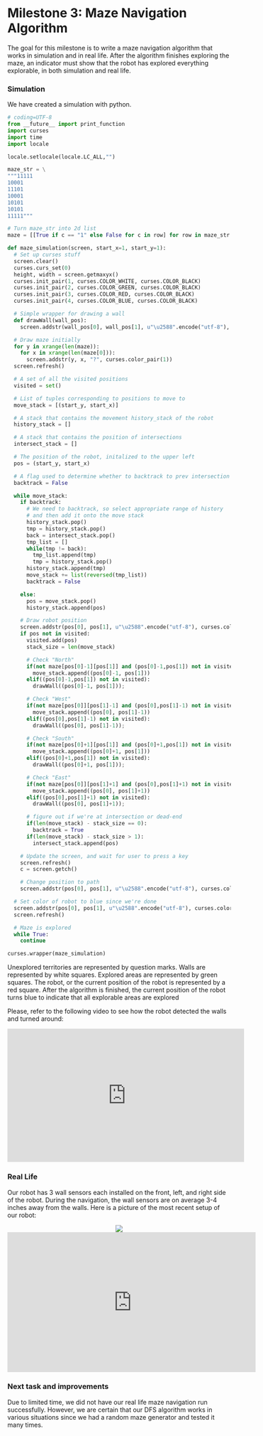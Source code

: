 
# Milestone 3: Maze Navigation Algorithm
The goal for this milestone is to write a maze navigation algorithm that works in simulation and in real life. After the algorithm finishes exploring the maze, an indicator must show that the robot has explored everything explorable, in both simulation and real life. 


### Simulation
We have created a simulation with python. 
```Python
# coding=UTF-8
from __future__ import print_function
import curses
import time
import locale

locale.setlocale(locale.LC_ALL,"")

maze_str = \
"""11111
10001
11101
10001
10101
10101
11111"""

# Turn maze_str into 2d list
maze = [[True if c == "1" else False for c in row] for row in maze_str.split("\n")]

def maze_simulation(screen, start_x=1, start_y=1):
  # Set up curses stuff 
  screen.clear()
  curses.curs_set(0)
  height, width = screen.getmaxyx()
  curses.init_pair(1, curses.COLOR_WHITE, curses.COLOR_BLACK)
  curses.init_pair(2, curses.COLOR_GREEN, curses.COLOR_BLACK)
  curses.init_pair(3, curses.COLOR_RED, curses.COLOR_BLACK)
  curses.init_pair(4, curses.COLOR_BLUE, curses.COLOR_BLACK)

  # Simple wrapper for drawing a wall
  def drawWall(wall_pos):
    screen.addstr(wall_pos[0], wall_pos[1], u"\u2588".encode("utf-8"), curses.color_pair(1))

  # Draw maze initially
  for y in xrange(len(maze)):
    for x in xrange(len(maze[0])):
      screen.addstr(y, x, "?", curses.color_pair(1))
  screen.refresh()

  # A set of all the visited positions
  visited = set()

  # List of tuples corresponding to positions to move to
  move_stack = [(start_y, start_x)]

  # A stack that contains the movement history_stack of the robot
  history_stack = []

  # A stack that contains the position of intersections
  intersect_stack = []

  # The position of the robot, initalized to the upper left
  pos = (start_y, start_x)

  # A flag used to determine whether to backtrack to prev intersection
  backtrack = False

  while move_stack:
    if backtrack:
      # We need to backtrack, so select appropriate range of history 
      # and then add it onto the move stack
      history_stack.pop()
      tmp = history_stack.pop()
      back = intersect_stack.pop()
      tmp_list = []
      while(tmp != back):
        tmp_list.append(tmp)
        tmp = history_stack.pop()
      history_stack.append(tmp)
      move_stack += list(reversed(tmp_list))
      backtrack = False

    else:
      pos = move_stack.pop()
      history_stack.append(pos)

    # Draw robot position
    screen.addstr(pos[0], pos[1], u"\u2588".encode("utf-8"), curses.color_pair(3))
    if pos not in visited:
      visited.add(pos)
      stack_size = len(move_stack)

      # Check "North"
      if(not maze[pos[0]-1][pos[1]] and (pos[0]-1,pos[1]) not in visited):
        move_stack.append((pos[0]-1, pos[1]))
      elif((pos[0]-1,pos[1]) not in visited):
        drawWall((pos[0]-1, pos[1]));

      # Check "West"
      if(not maze[pos[0]][pos[1]-1] and (pos[0],pos[1]-1) not in visited):
        move_stack.append((pos[0], pos[1]-1))
      elif((pos[0],pos[1]-1) not in visited):
        drawWall((pos[0], pos[1]-1));

      # Check "South"
      if(not maze[pos[0]+1][pos[1]] and (pos[0]+1,pos[1]) not in visited):
        move_stack.append((pos[0]+1, pos[1]))
      elif((pos[0]+1,pos[1]) not in visited):
        drawWall((pos[0]+1, pos[1]));

      # Check "East"
      if(not maze[pos[0]][pos[1]+1] and (pos[0],pos[1]+1) not in visited):
        move_stack.append((pos[0], pos[1]+1))
      elif((pos[0],pos[1]+1) not in visited):
        drawWall((pos[0], pos[1]+1));

      # figure out if we're at intersection or dead-end
      if(len(move_stack) - stack_size == 0):
        backtrack = True
      if(len(move_stack) - stack_size > 1):
        intersect_stack.append(pos)

    # Update the screen, and wait for user to press a key
    screen.refresh()
    c = screen.getch()

    # Change position to path
    screen.addstr(pos[0], pos[1], u"\u2588".encode("utf-8"), curses.color_pair(2))

  # Set color of robot to blue since we're done
  screen.addstr(pos[0], pos[1], u"\u2588".encode("utf-8"), curses.color_pair(4))
  screen.refresh()

  # Maze is explored
  while True:
    continue

curses.wrapper(maze_simulation)
```
Unexplored territories are represented by question marks. Walls are represented by white squares. Explored areas are represented by green squares. The robot, or the current position of the robot is represented by a red square. After the algorithm is finished, the current position of the robot turns blue to indicate that all explorable areas are explored


Please, refer to the following video to see how the robot detected the walls and turned around:

<div style="text-align: center">
<iframe width="534" height="300" src="https://www.youtube.com/embed/DidsbgD-tjI" frameborder="0" allowfullscreen></iframe>
</div>


### Real Life
Our robot has 3 wall sensors each installed on the front, left, and right side of the robot. During the navigation, the wall sensors are on average 3-4 inches away from the walls. 
Here is a picture of the most recent setup of our robot:
<div style="text-align:center"><img src ="../pictures/lab4/setup.jpg" /></div>

<div style="text-align: center">
<iframe width="560" height="315" src="https://www.youtube.com/embed/orYWxrE-BUk" frameborder="0" gesture="media" allowfullscreen></iframe>
</div>

### Next task and improvements
Due to limited time, we did not have our real life maze navigation run successfully. However, we are certain that our DFS algorithm works in various situations since we had a random maze generator and tested it many times. 

